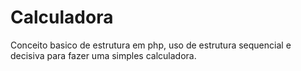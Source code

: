 # Calculadora

Conceito basico de estrutura em php, uso de estrutura sequencial e decisiva para fazer uma simples calculadora.
